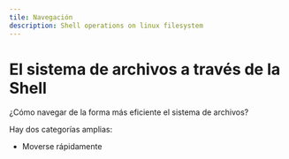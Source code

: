 ```yaml
---
tile: Navegación
description: Shell operations on linux filesystem
---
```


# El sistema de archivos a través de la Shell

¿Cómo navegar de la forma más eficiente el sistema de archivos?

Hay dos categorías amplias:

* Moverse rápidamente 